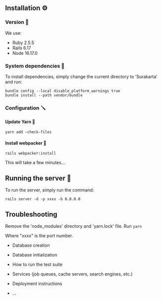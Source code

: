 ## Installation :gear:

### Version :gem:
We use:
- Ruby 2.5.5
- Rails 6.17
- Node 16.17.0

### System dependencies :hammer:
To install dependencies, simply change the current directory to 'Surakarta' and run:

```
bundle config --local disable_platform_warnings true
bundle install --path vendor/bundle
```

### Configuration :screwdriver:

#### Update Yarn :yarn:
```
yarn add –check-files
```

#### Install webpacker :space_invader:
```
rails webpacker:install
```
This will take a few minutes...

## Running the server :runner:

To run the server, simply run the command:
```
rails server -d -p xxxx -b 0.0.0.0
```

## Troubleshooting
Remove the 'node_modules' directory and 'yarn.lock' file.
Run ```yarn```


Where "xxxx" is the port number.

* Database creation

* Database initialization

* How to run the test suite

* Services (job queues, cache servers, search engines, etc.)

* Deployment instructions

* ...
